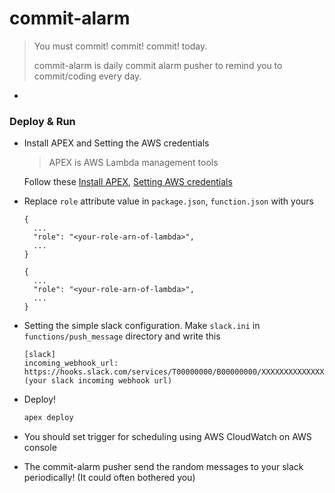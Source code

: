 # commit-alarm
> You must commit! commit! commit! today.
>
> commit-alarm is daily commit alarm pusher to remind you to commit/coding every day.

-

### Deploy & Run
* Install APEX and Setting the AWS credentials
  > APEX is AWS Lambda management tools

  Follow these [Install APEX](https://github.com/apex/apex/blob/master/docs/installation.md), [Setting AWS credentials](https://github.com/apex/apex/blob/master/docs/aws-credentials.md)
* Replace `role` attribute value in `package.json`, `function.json` with yours

  ```
  {
    ...
    "role": "<your-role-arn-of-lambda>",
    ...
  }
  ```
  ```
  {
    ...
    "role": "<your-role-arn-of-lambda>",
    ...
  }
  ```
* Setting the simple slack configuration. Make `slack.ini` in `functions/push_message` directory and write this

  ```
  [slack]
  incoming_webhook_url: https://hooks.slack.com/services/T00000000/B00000000/XXXXXXXXXXXXXXXXXXXXXXXX (your slack incoming webhook url)
  ```
* Deploy!

  ```bash
  apex deploy
  ```
* You should set trigger for scheduling using AWS CloudWatch on AWS console
* The commit-alarm pusher send the random messages to your slack periodically! (It could often bothered you)

